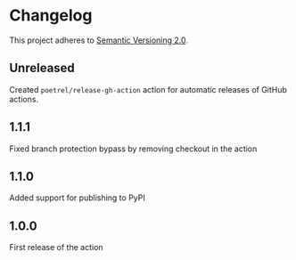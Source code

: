 # Changelog

This project adheres to [Semantic Versioning 2.0](http://semver.org/).

## Unreleased

Created `poetrel/release-gh-action` action for automatic releases of GitHub actions.

## 1.1.1

Fixed branch protection bypass by removing checkout in the action

## 1.1.0

Added support for publishing to PyPI

## 1.0.0

First release of the action
